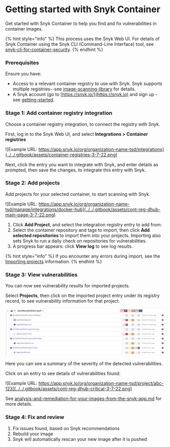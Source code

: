 # Getting started with Snyk Container

Get started with Snyk Container to help you find and fix vulnerabilities in container images.

{% hint style="info" %}
This process uses the Snyk Web UI. For details of Snyk Container using the Snyk CLI (Command-Line Interface) tool, see [snyk-cli-for-container-security](snyk-cli-for-container-security/ "mention").
{% endhint %}

### Prerequisites

Ensure you have:

* Access to a relevant container registry to use with Snyk. Snyk supports multiple registries--see [image-scanning-library](image-scanning-library/ "mention") for details.
* A Snyk account (go to [https://snyk.io/](https://snyk.io) and sign up - see [getting-started](../../getting-started/ "mention").

### Stage 1: Add container registry integration

Choose a container registry integration, to connect the registry with Snyk.

First, log in to the Snyk Web UI, and select **Integrations > Container registries**

![Example URL: https://app.snyk.io/org/organization-name-tsd/integrations](../../.gitbook/assets/container-registries-3-7-22.png)

Next, click the entry you want to integrate with Snyk, and enter details as prompted, then save the changes, to integrate this entry with Snyk.

### Stage 2: Add projects

Add projects for your selected container, to start scanning with Snyk.

![Example URL: https://app.snyk.io/org/organization-name-tsd/manage/integrations/docker-hub](../../.gitbook/assets/cont-reg-dhub-main-page-3-7-22.png)

1. Click **Add Project**, and select the integration registry entry to add from:
2. Select the container repository and tags to import, then click **Add selected repositories** to import them into your projects. Importing also sets Snyk to run a daily check on repositories for vulnerabilities.
3. A progress bar appears: click **View log** to see log results.

{% hint style="info" %}
If you encounter any errors during import, see the [Importing projects](https://support.snyk.io/hc/en-us/sections/360000923478-Importing-projects) information.
{% endhint %}

### Stage 3: View vulnerabilities

You can now see vulnerability results for imported projects.

Select **Projects**, then click on the imported project entry under its registry record, to see vulnerability information for that project.

![](<../../.gitbook/assets/mceclip2 (1) (1) (1) (3) (3) (4) (6) (1) (1) (1) (1) (1) (1) (1) (1) (1) (1) (1) (1) (1) (1) (1) (1) (1) (1) (1) (1) (1) (27).png>)

Here you can see a summary of the severity of the detected vulnerabilities.

Click on an entry to see details of vulnerabilities found:

![Example URL: https://app.snyk.io/org/organization-name-tsd/project/abc-123](../../.gitbook/assets/cont-reg-dhub-critical-3-7-22.png)

See [analysis-and-remediation-for-your-images-from-the-snyk-app.md](getting-around-the-snyk-container-ui/analysis-and-remediation-for-your-images-from-the-snyk-app.md "mention") for more details.

### Stage 4: Fix and review

1. Fix issues found, based on Snyk recommendations
2. Rebuild your image
3. Snyk will automatically rescan your new image after it is pushed
